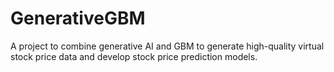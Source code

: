 # GenerativeGBM
A project to combine generative AI and GBM to generate high-quality virtual stock price data and develop stock price prediction models.
